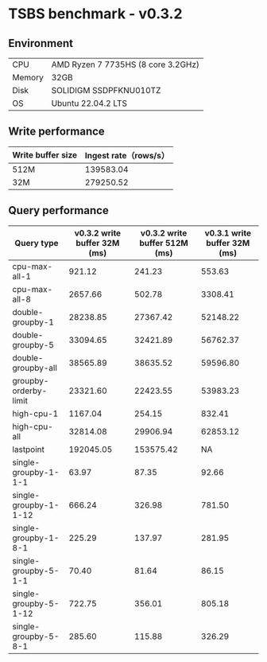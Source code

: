# TSBS benchmark - v0.3.2

## Environment

|     |     |
| --- | --- |
| CPU | AMD Ryzen 7 7735HS (8 core 3.2GHz) |
| Memory | 32GB |
| Disk | SOLIDIGM SSDPFKNU010TZ |
| OS | Ubuntu 22.04.2 LTS |


## Write performance

| Write buffer size | Ingest rate（rows/s） |
| --- | --- |
| 512M | 139583.04 |
| 32M | 279250.52 |


## Query performance

| Query type  | v0.3.2 write buffer 32M (ms) | v0.3.2 write buffer 512M (ms) | v0.3.1 write buffer 32M (ms) |
| --- | --- | --- | --- |
| cpu-max-all-1 | 921.12 | 241.23 | 553.63 |
| cpu-max-all-8 | 2657.66 | 502.78 | 3308.41 |
| double-groupby-1 | 28238.85 | 27367.42 | 52148.22 |
| double-groupby-5 | 33094.65 | 32421.89 | 56762.37 |
| double-groupby-all | 38565.89 | 38635.52 | 59596.80 |
| groupby-orderby-limit | 23321.60 | 22423.55 | 53983.23 |
| high-cpu-1 | 1167.04 | 254.15 | 832.41 |
| high-cpu-all | 32814.08 | 29906.94 | 62853.12 |
| lastpoint | 192045.05 | 153575.42 | NA   |
| single-groupby-1-1-1 | 63.97 | 87.35 | 92.66 |
| single-groupby-1-1-12 | 666.24 | 326.98 | 781.50 |
| single-groupby-1-8-1 | 225.29 | 137.97 |281.95 |
| single-groupby-5-1-1 | 70.40 | 81.64 | 86.15 |
| single-groupby-5-1-12 | 722.75 | 356.01 | 805.18 |
| single-groupby-5-8-1 | 285.60 | 115.88 | 326.29 |
